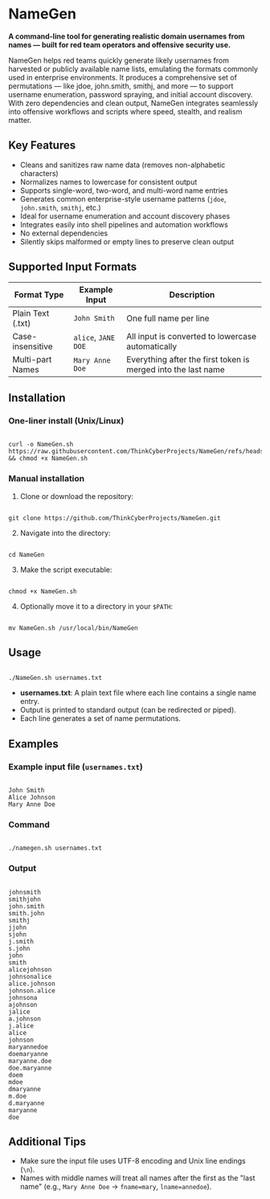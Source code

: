
# NameGen

**A command-line tool for generating realistic domain usernames from names — built for red team operators and offensive security use.**

NameGen helps red teams quickly generate likely usernames from harvested or publicly available name lists, emulating the formats commonly used in enterprise environments. It produces a comprehensive set of permutations — like jdoe, john.smith, smithj, and more — to support username enumeration, password spraying, and initial account discovery. With zero dependencies and clean output, NameGen integrates seamlessly into offensive workflows and scripts where speed, stealth, and realism matter.

## Key Features

- Cleans and sanitizes raw name data (removes non-alphabetic characters)
- Normalizes names to lowercase for consistent output
- Supports single-word, two-word, and multi-word name entries
- Generates common enterprise-style username patterns (`jdoe`, `john.smith`, `smithj`, etc.)
- Ideal for username enumeration and account discovery phases
- Integrates easily into shell pipelines and automation workflows
- No external dependencies
- Silently skips malformed or empty lines to preserve clean output

## Supported Input Formats

| Format Type         | Example Input           | Description                                                   |
|---------------------|-------------------------|---------------------------------------------------------------|
| Plain Text (.txt)   | `John Smith`            | One full name per line                                        |
| Case-insensitive    | `alice`, `JANE DOE`     | All input is converted to lowercase automatically             |
| Multi-part Names    | `Mary Anne Doe`         | Everything after the first token is merged into the last name |



## Installation

### One-liner install (Unix/Linux)
```

curl -o NameGen.sh https://raw.githubusercontent.com/ThinkCyberProjects/NameGen/refs/heads/main/NameGen.sh && chmod +x NameGen.sh

```

### Manual installation

1. Clone or download the repository:
```

git clone https://github.com/ThinkCyberProjects/NameGen.git

```
2. Navigate into the directory:
```

cd NameGen

```
3. Make the script executable:
```

chmod +x NameGen.sh

```
4. Optionally move it to a directory in your `$PATH`:
```

mv NameGen.sh /usr/local/bin/NameGen

```

## Usage

```

./NameGen.sh usernames.txt

```

- **usernames.txt**: A plain text file where each line contains a single name entry.
- Output is printed to standard output (can be redirected or piped).
- Each line generates a set of name permutations.

## Examples

### Example input file (`usernames.txt`)
```

John Smith
Alice Johnson
Mary Anne Doe

```

### Command
```

./namegen.sh usernames.txt

```

### Output
```

johnsmith
smithjohn
john.smith
smith.john
smithj
jjohn
sjohn
j.smith
s.john
john
smith
alicejohnson
johnsonalice
alice.johnson
johnson.alice
johnsona
ajohnson
jalice
a.johnson
j.alice
alice
johnson
maryannedoe
doemaryanne
maryanne.doe
doe.maryanne
doem
mdoe
dmaryanne
m.doe
d.maryanne
maryanne
doe

```

## Additional Tips

- Make sure the input file uses UTF-8 encoding and Unix line endings (`\n`).
- Names with middle names will treat all names after the first as the "last name" (e.g., `Mary Anne Doe` → `fname=mary`, `lname=annedoe`).

